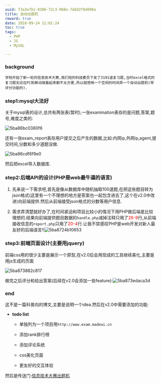 ```yaml
---
uuid: f3a3e7b1-0306-72c3-968e-7ddd2f8d890a
title: 自动出题机
reward: true
date: 2018-09-24 12:01:24
toc: true
tags:
  - PHP
  - JS
  - MySQL

---
```

### background

    学校开始了新一轮的信息技术大赛,我们班的科技委员下发了3191道复习题,当时excel格式的复习题无论在PC和移动端看起来都不太方便,所以就想用一个空闲的时间弄一个自动出题机(带评分功能的).

### step1:mysql大法好

  关于mysql表的设计,总共有两张表(暂时),一张examination表存的是问题,答案,题号,难度之类的:

![5ba86bc0380f6](https://i.loli.net/2018/09/24/5ba86bc0380f6.png)

还有一张exam_report表存用户提交之后产生的数据,比如:内网ip,外网ip,agent,提交时间,分数和多少道题没做.

![5ba86cdf6f9e0](https://i.loli.net/2018/09/24/5ba86cdf6f9e0.png)

然后把excel导入数据库.

### step2:后端API的设计(PHP是web最牛逼的语言)

1. 先来说一下需求吧,首先是像从数据库中随机抽取100道题,在把这些题目转为json格式(这里有一个不理想的地方是答案也一起包含进去了,这个在v2.0中改进)向前端提供.然后从前端接受json格式的分数等用户信息.

2. 需求弄清楚就好办了,在时间紧迫和项目比较小的情况下用PHP做后端是比较理想的.结果向前端提供题目数据的`handle.php`减掉注释只用了<font color="red">26-9</font>行,从前端接收信息的`report.php`只用了<font color=red>20-4</font>行.让我不禁感叹PHP是web开发对新人最友好的后端语言!!![5ba8724b10653](https://i.loli.net/2018/09/24/5ba8724b10653.jpg)

### step3:前端页面设计(主要用jquery)

前端css用的很少主要是展示一个原型,在v2.0后会用现成的工具继续美化,主要是用js生成的页面

![5ba873882c817](https://i.loli.net/2018/09/24/5ba873882c817.png)

做完之后评分和给出答案(后续在v2.0会添加一些feature):![5ba873edaca3d](https://i.loli.net/2018/09/24/5ba873edaca3d.png)

### end

这不是一篇科普向的博文,主要是说明一个idea.然后在v2.0中需要添加的功能:

- **todo list**

	- 单独列为一个项目用`http://www.exam.madeai.cn`

	- 添加rank排行榜

	- 添加评论系统

	- css美化页面

	- 更友好的交互体验

然后是传送门:[信息技术大赛出题机](http://www.madeai.cn/exam)
